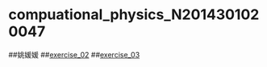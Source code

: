 # compuational_physics_N2014301020047
##姚媛媛
##[exercise_02](https://www.zybuluo.com/yyyyao/note/497979)
##[exercise_03](https://www.zybuluo.com/yyyyao/note/498038)
